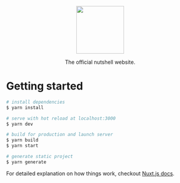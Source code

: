 <p align="center">
  <img src="https://nutshell-lab.com/logo.svg" height="128">
  <p align="center">The official nutshell website.<p>
</p>

# Getting started

``` bash
# install dependencies
$ yarn install

# serve with hot reload at localhost:3000
$ yarn dev

# build for production and launch server
$ yarn build
$ yarn start

# generate static project
$ yarn generate
```

For detailed explanation on how things work, checkout [Nuxt.js docs](https://nuxtjs.org).

